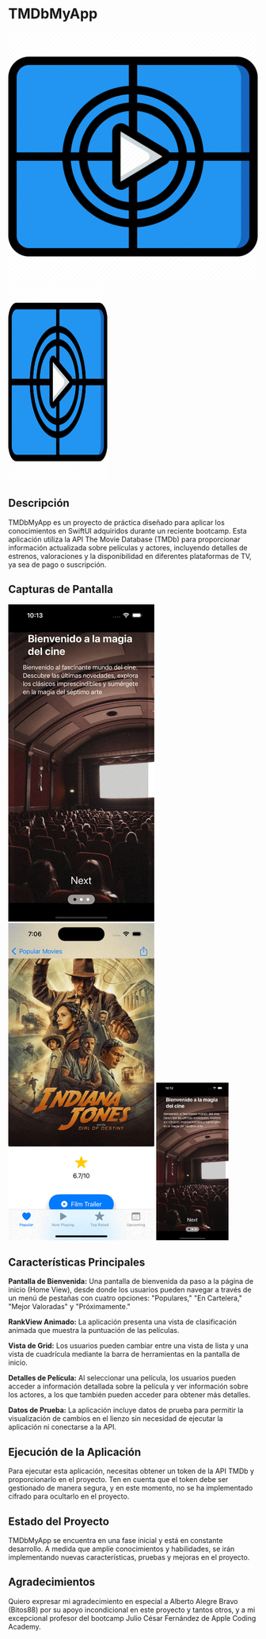 







# TMDbMyApp

![TMDbMyApp Logo](AppPreviewImages/apIcon_movie.png)
<img src="AppPreviewImages/apIcon_movie.png" alt="apIcon" width="200" height="400">

## Descripción
TMDbMyApp es un proyecto de práctica diseñado para aplicar los conocimientos en SwiftUI adquiridos durante un reciente bootcamp. Esta aplicación utiliza la API The Movie Database (TMDb) para proporcionar información actualizada sobre películas y actores, incluyendo detalles de estrenos, valoraciones y la disponibilidad en diferentes plataformas de TV, ya sea de pago o suscripción.

## Capturas de Pantalla

![](AppPreviewImages/WellcomeScreen.gif)
![](AppPreviewImages/Gif1.gif)
<img src="AppPreviewImages/WellcomeScreen_image.png" alt="WellcomeScreen" width="29%">



## Características Principales
**Pantalla de Bienvenida:** Una pantalla de bienvenida da paso a la página de inicio (Home View), desde donde los usuarios pueden navegar a través de un menú de pestañas con cuatro opciones: "Populares," "En Cartelera," "Mejor Valoradas" y "Próximamente."

**RankView Animado:** La aplicación presenta una vista de clasificación animada que muestra la puntuación de las películas.

**Vista de Grid:** Los usuarios pueden cambiar entre una vista de lista y una vista de cuadrícula mediante la barra de herramientas en la pantalla de inicio.

**Detalles de Película:** Al seleccionar una película, los usuarios pueden acceder a información detallada sobre la película y ver información sobre los actores, a los que también pueden acceder para obtener más detalles.

**Datos de Prueba:** La aplicación incluye datos de prueba para permitir la visualización de cambios en el lienzo sin necesidad de ejecutar la aplicación ni conectarse a la API.


## Ejecución de la Aplicación
Para ejecutar esta aplicación, necesitas obtener un token de la API TMDb y proporcionarlo en el proyecto. Ten en cuenta que el token debe ser gestionado de manera segura, y en este momento, no se ha implementado cifrado para ocultarlo en el proyecto. 

## Estado del Proyecto
TMDbMyApp se encuentra en una fase inicial y está en constante desarrollo. A medida que amplíe conocimientos y habilidades, se irán implementando nuevas características, pruebas y mejoras en el proyecto.

## Agradecimientos
Quiero expresar mi agradecimiento en especial a Alberto Alegre Bravo (Bitos88) por su apoyo incondicional en este proyecto y tantos otros, y a mi excepcional profesor del bootcamp Julio César Fernández de Apple Coding Academy.


